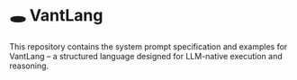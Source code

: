 # 🕳️ VantLang

This repository contains the system prompt specification and examples for VantLang – a structured language designed for LLM-native execution and reasoning.